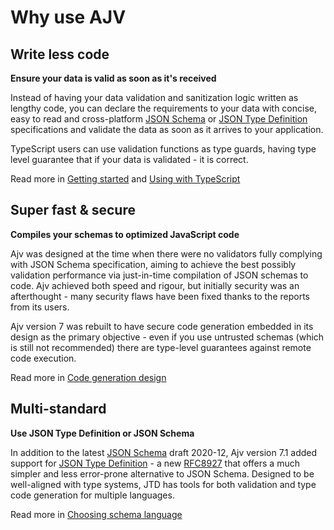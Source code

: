 # Why use AJV

## Write less code

**Ensure your data is valid as soon as it's received**

Instead of having your data validation and sanitization logic written as lengthy code, you can declare the requirements to your data with concise, easy to read and cross-platform [JSON Schema](https://json-schema.org) or [JSON Type Definition](https://jsontypedef.com) specifications and validate the data as soon as it arrives to your application.

TypeScript users can use validation functions as type guards, having type level guarantee that if your data is validated - it is correct.

Read more in [Getting started](./getting-started.md) and [Using with TypeScript](./typescript.md)

## Super fast & secure

**Compiles your schemas to optimized JavaScript code**

Ajv was designed at the time when there were no validators fully complying with JSON Schema specification, aiming to achieve the best possibly validation performance via just-in-time compilation of JSON schemas to code. Ajv achieved both speed and rigour, but initially security was an afterthought - many security flaws have been fixed thanks to the reports from its users.

Ajv version 7 was rebuilt to have secure code generation embedded in its design as the primary objective - even if you use untrusted schemas (which is still not recommended) there are type-level guarantees against remote code execution.

Read more in [Code generation design](../codegen.md)

## Multi-standard

**Use JSON Type Definition or JSON Schema**

In addition to the latest [JSON Schema](../json-schema.md) draft 2020-12, Ajv version 7.1 added support for [JSON Type Definition](../json-type-definition.md) - a new [RFC8927](https://datatracker.ietf.org/doc/rfc8927/) that offers a much simpler and less error-prone alternative to JSON Schema. Designed to be well-aligned with type systems, JTD has tools for both validation and type code generation for multiple languages.

Read more in [Choosing schema language](./schema-language.md)
